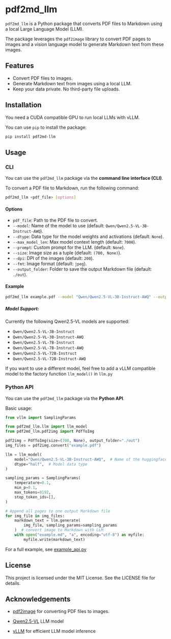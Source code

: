 # pdf2md_llm

`pdf2md_llm` is a Python package that converts PDF files to Markdown using a local Large Language Model (LLM). 

The package leverages the `pdf2image` library to convert PDF pages to images and a vision language model to generate Markdown text from these images.

## Features

- Convert PDF files to images.
- Generate Markdown text from images using a local LLM.
- Keep your data private. No third-party file uploads. 

## Installation

You need a CUDA compatible GPU to run local LLMs with vLLM.

You can use `pip` to install the package:

```bash
pip install pdf2md-llm
```
## Usage

### CLI

You can use the `pdf2md_llm` package via the **command line interface (CLI)**.

To convert a PDF file to Markdown, run the following command:

```bash
pdf2md_llm <pdf_file> [options]
```

#### Options

* `pdf_file`: Path to the PDF file to convert.
* `--model`: Name of the model to use (default: `Qwen/Qwen2.5-VL-3B-Instruct-AWQ`).
* `--dtype`: Data type for the model weights and activations (default: `None`).
* `--max_model_len`: Max model context length (default: `7000`).
* `--prompt`: Custom prompt for the LLM. (default: `None`).
* `--size`: Image size as a tuple (default: `(700, None)`).
* `--dpi`: DPI of the images (default: `200`).
* `--fmt`: Image format (default: `jpeg`).
* `--output_folder`: Folder to save the output Markdown file (default: `./out`).

#### Example

```bash
pdf2md_llm example.pdf --model "Qwen/Qwen2.5-VL-3B-Instruct-AWQ" --output_folder "./output"
```

##### Model Support:
Currently the following Qwen2.5-VL models are supported: 

* `Qwen/Qwen2.5-VL-3B-Instruct`
* `Qwen/Qwen2.5-VL-3B-Instruct-AWQ`
* `Qwen/Qwen2.5-VL-7B-Instruct`
* `Qwen/Qwen2.5-VL-7B-Instruct-AWQ`
* `Qwen/Qwen2.5-VL-72B-Instruct`
* `Qwen/Qwen2.5-VL-72B-Instruct-AWQ`

If you want to use a different model, feel free to add a vLLM compatible model to the factory function `llm_model()` in `llm.py`

### Python API

You can use the `pdf2md_llm` package via the **Python API**.

Basic usage:

```python
from vllm import SamplingParams

from pdf2md_llm.llm import llm_model
from pdf2md_llm.pdf2img import PdfToImg

pdf2img = PdfToImg(size=(700, None), output_folder="./out")
img_files = pdf2img.convert("example.pdf")

llm = llm_model(
    model="Qwen/Qwen2.5-VL-3B-Instruct-AWQ",  # Name of the huggingface model
    dtype="half",  # Model data type
)

sampling_params = SamplingParams(
    temperature=0.1,
    min_p=0.1,
    max_tokens=8192,
    stop_token_ids=[],
)

# Append all pages to one output Markdown file
for img_file in img_files:
    markdown_text = llm.generate(
        img_file, sampling_params=sampling_params
    )  # convert image to Markdown with LLM
    with open("example.md", "a", encoding="utf-8") as myfile:
        myfile.write(markdown_text)
```

For a full example, see [example_api.py](./pdf2md_llm/example_api.py)


## License

This project is licensed under the MIT License. See the LICENSE file for details.

## Acknowledgements

* [pdf2image](https://github.com/Belval/pdf2image) for converting PDF files to images.

* [Qwen2.5-VL](https://github.com/QwenLM/Qwen2.5-VL) LLM model

* [vLLM](https://github.com/vllm-project/vllm) for efficient LLM model inference
